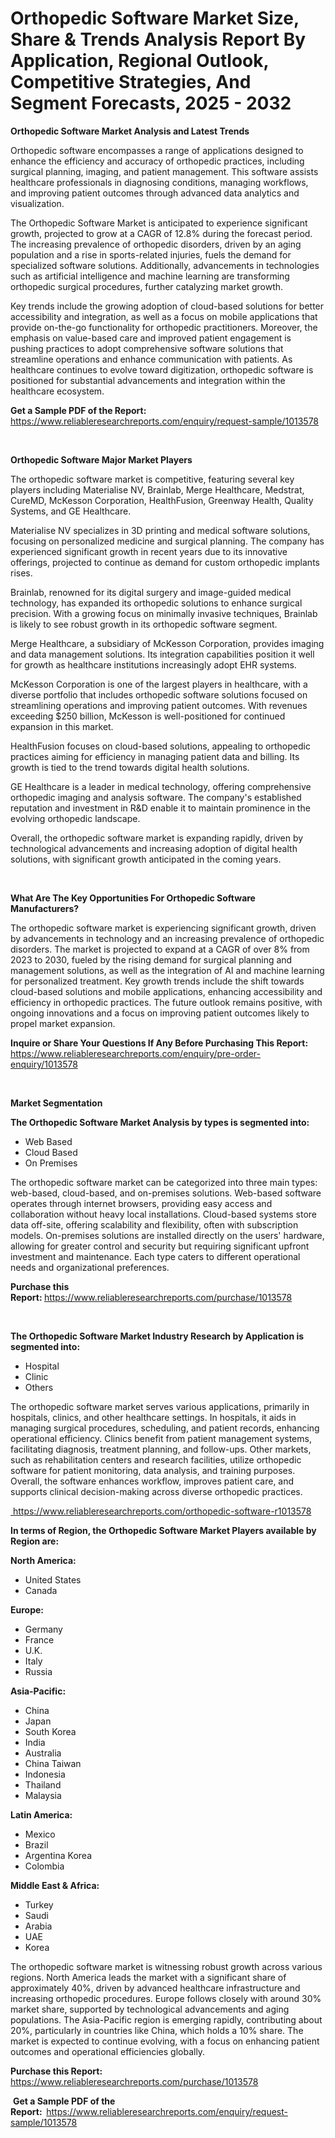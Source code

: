 <p><h1>Orthopedic Software Market Size, Share & Trends Analysis Report By Application, Regional Outlook, Competitive Strategies, And Segment Forecasts, 2025 - 2032</h1></p><p><strong>Orthopedic Software Market Analysis and Latest Trends</strong></p>
<p><p>Orthopedic software encompasses a range of applications designed to enhance the efficiency and accuracy of orthopedic practices, including surgical planning, imaging, and patient management. This software assists healthcare professionals in diagnosing conditions, managing workflows, and improving patient outcomes through advanced data analytics and visualization.</p><p>The Orthopedic Software Market is anticipated to experience significant growth, projected to grow at a CAGR of 12.8% during the forecast period. The increasing prevalence of orthopedic disorders, driven by an aging population and a rise in sports-related injuries, fuels the demand for specialized software solutions. Additionally, advancements in technologies such as artificial intelligence and machine learning are transforming orthopedic surgical procedures, further catalyzing market growth.</p><p>Key trends include the growing adoption of cloud-based solutions for better accessibility and integration, as well as a focus on mobile applications that provide on-the-go functionality for orthopedic practitioners. Moreover, the emphasis on value-based care and improved patient engagement is pushing practices to adopt comprehensive software solutions that streamline operations and enhance communication with patients. As healthcare continues to evolve toward digitization, orthopedic software is positioned for substantial advancements and integration within the healthcare ecosystem.</p></p>
<p><strong>Get a Sample PDF of the Report:&nbsp;</strong> <a href="https://www.reliableresearchreports.com/enquiry/request-sample/1013578?utm_campaign=2243&utm_medium=2&utm_source=Github&utm_content=ia&utm_term=17042025&utm_id=orthopedic-software">https://www.reliableresearchreports.com/enquiry/request-sample/1013578</a></p>
<p>&nbsp;</p>
<p><strong>Orthopedic Software Major Market Players</strong></p>
<p><p>The orthopedic software market is competitive, featuring several key players including Materialise NV, Brainlab, Merge Healthcare, Medstrat, CureMD, McKesson Corporation, HealthFusion, Greenway Health, Quality Systems, and GE Healthcare. </p><p>Materialise NV specializes in 3D printing and medical software solutions, focusing on personalized medicine and surgical planning. The company has experienced significant growth in recent years due to its innovative offerings, projected to continue as demand for custom orthopedic implants rises.</p><p>Brainlab, renowned for its digital surgery and image-guided medical technology, has expanded its orthopedic solutions to enhance surgical precision. With a growing focus on minimally invasive techniques, Brainlab is likely to see robust growth in its orthopedic software segment.</p><p>Merge Healthcare, a subsidiary of McKesson Corporation, provides imaging and data management solutions. Its integration capabilities position it well for growth as healthcare institutions increasingly adopt EHR systems.</p><p>McKesson Corporation is one of the largest players in healthcare, with a diverse portfolio that includes orthopedic software solutions focused on streamlining operations and improving patient outcomes. With revenues exceeding $250 billion, McKesson is well-positioned for continued expansion in this market.</p><p>HealthFusion focuses on cloud-based solutions, appealing to orthopedic practices aiming for efficiency in managing patient data and billing. Its growth is tied to the trend towards digital health solutions.</p><p>GE Healthcare is a leader in medical technology, offering comprehensive orthopedic imaging and analysis software. The company's established reputation and investment in R&D enable it to maintain prominence in the evolving orthopedic landscape.</p><p>Overall, the orthopedic software market is expanding rapidly, driven by technological advancements and increasing adoption of digital health solutions, with significant growth anticipated in the coming years.</p></p>
<p>&nbsp;</p>
<p><strong>What Are The Key Opportunities For Orthopedic Software Manufacturers?</strong></p>
<p><p>The orthopedic software market is experiencing significant growth, driven by advancements in technology and an increasing prevalence of orthopedic disorders. The market is projected to expand at a CAGR of over 8% from 2023 to 2030, fueled by the rising demand for surgical planning and management solutions, as well as the integration of AI and machine learning for personalized treatment. Key growth trends include the shift towards cloud-based solutions and mobile applications, enhancing accessibility and efficiency in orthopedic practices. The future outlook remains positive, with ongoing innovations and a focus on improving patient outcomes likely to propel market expansion.</p></p>
<p><strong>Inquire or Share Your Questions If Any Before Purchasing This Report:</strong> <a href="https://www.reliableresearchreports.com/enquiry/pre-order-enquiry/1013578?utm_campaign=2243&utm_medium=2&utm_source=Github&utm_content=ia&utm_term=17042025&utm_id=orthopedic-software">https://www.reliableresearchreports.com/enquiry/pre-order-enquiry/1013578</a></p>
<p>&nbsp;</p>
<p><strong>Market Segmentation</strong></p>
<p><strong>The Orthopedic Software Market Analysis by types is segmented into:</strong></p>
<p><ul><li>Web Based</li><li>Cloud Based</li><li>On Premises</li></ul></p>
<p><p>The orthopedic software market can be categorized into three main types: web-based, cloud-based, and on-premises solutions. Web-based software operates through internet browsers, providing easy access and collaboration without heavy local installations. Cloud-based systems store data off-site, offering scalability and flexibility, often with subscription models. On-premises solutions are installed directly on the users' hardware, allowing for greater control and security but requiring significant upfront investment and maintenance. Each type caters to different operational needs and organizational preferences.</p></p>
<p><strong>Purchase this Report:&nbsp;</strong><a href="https://www.reliableresearchreports.com/purchase/1013578?utm_campaign=2243&utm_medium=2&utm_source=Github&utm_content=ia&utm_term=17042025&utm_id=orthopedic-software">https://www.reliableresearchreports.com/purchase/1013578</a></p>
<p>&nbsp;</p>
<p><strong>The Orthopedic Software Market Industry Research by Application is segmented into:</strong></p>
<p><ul><li>Hospital</li><li>Clinic</li><li>Others</li></ul></p>
<p><p>The orthopedic software market serves various applications, primarily in hospitals, clinics, and other healthcare settings. In hospitals, it aids in managing surgical procedures, scheduling, and patient records, enhancing operational efficiency. Clinics benefit from patient management systems, facilitating diagnosis, treatment planning, and follow-ups. Other markets, such as rehabilitation centers and research facilities, utilize orthopedic software for patient monitoring, data analysis, and training purposes. Overall, the software enhances workflow, improves patient care, and supports clinical decision-making across diverse orthopedic practices.</p></p>
<p><a href="https://www.reliableresearchreports.com/orthopedic-software-r1013578?utm_campaign=2243&utm_medium=2&utm_source=Github&utm_content=ia&utm_term=17042025&utm_id=orthopedic-software">&nbsp;https://www.reliableresearchreports.com/orthopedic-software-r1013578</a></p>
<p><strong>In terms of Region, the Orthopedic Software Market Players available by Region are:</strong></p>
<p>
    <p> <strong> North America: </strong>
        <ul>
            <li>United States</li>
            <li>Canada</li>
        </ul>
        </p> 
    <p> <strong> Europe: </strong>
        <ul>
            <li>Germany</li>
            <li>France</li>
            <li>U.K.</li>
            <li>Italy</li>
            <li>Russia</li>
        </ul>
        </p> 
    <p> <strong> Asia-Pacific: </strong>
        <ul>
            <li>China</li>
            <li>Japan</li>
            <li>South Korea</li>
            <li>India</li>
            <li>Australia</li>
            <li>China Taiwan</li>
            <li>Indonesia</li>
            <li>Thailand</li>
            <li>Malaysia</li>
        </ul>
        </p> 
    <p> <strong> Latin America: </strong>
        <ul>
            <li>Mexico</li>
            <li>Brazil</li>
            <li>Argentina Korea</li>
            <li>Colombia</li>
        </ul>
        </p> 
    <p> <strong> Middle East & Africa: </strong>
        <ul>
            <li>Turkey</li>
            <li>Saudi</li>
            <li>Arabia</li>
            <li>UAE</li>
            <li>Korea</li>
        </ul>
    </p>
    </p>
<p><p>The orthopedic software market is witnessing robust growth across various regions. North America leads the market with a significant share of approximately 40%, driven by advanced healthcare infrastructure and increasing orthopedic procedures. Europe follows closely with around 30% market share, supported by technological advancements and aging populations. The Asia-Pacific region is emerging rapidly, contributing about 20%, particularly in countries like China, which holds a 10% share. The market is expected to continue evolving, with a focus on enhancing patient outcomes and operational efficiencies globally.</p></p>
<p><strong>Purchase this Report: </strong><a href="https://www.reliableresearchreports.com/purchase/1013578?utm_campaign=2243&utm_medium=2&utm_source=Github&utm_content=ia&utm_term=17042025&utm_id=orthopedic-software">https://www.reliableresearchreports.com/purchase/1013578</a></p>
<p>&nbsp;<strong>Get a Sample PDF of the Report:&nbsp;&nbsp;</strong><a href="https://www.reliableresearchreports.com/enquiry/request-sample/1013578?utm_campaign=2243&utm_medium=2&utm_source=Github&utm_content=ia&utm_term=17042025&utm_id=orthopedic-software">https://www.reliableresearchreports.com/enquiry/request-sample/1013578</a></p>
<p><strong></strong></p>
<p><p></p><p></p><p></p></p>